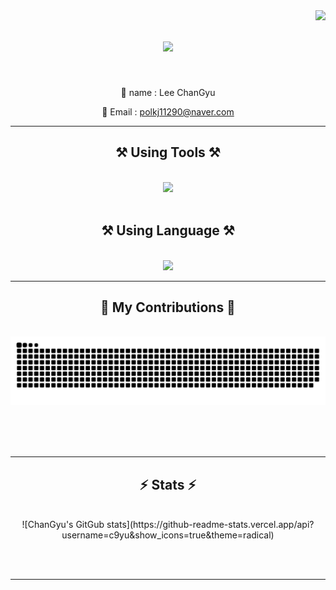 <img align="right" src="https://visitor-badge.laobi.icu/badge?page_id=c9yu.c9yu" />

<h1 align="center">
    <img src="https://readme-typing-svg.herokuapp.com/?font=Righteous&size=35&center=true&vCenter=true&width=500&height=70&duration=4000&lines=Hi+There!+👋;" />
</h1>

<br/>

<div align="center">
 
 🔭 name : Lee ChanGyu
 
 🌱 Email : polkj11290@naver.com

 <hr/>
 
<h2 align="center">⚒️ Using Tools ⚒️</h2>
<br/>
<div align="center">
    <img src="https://skillicons.dev/icons?i=html,css,visualstudio,vscode,github" />
</div>

<br/>

<h2 align="center">⚒️ Using Language ⚒️</h2>
<br/>
<div align="center">
    <img src="https://skillicons.dev/icons?i=python,c,cpp,cs,mysql" /><br>
</div>

<hr/>

<div align="center">
  <h2>🐍 My Contributions 🐍</h2>
  <br>
  <img src="https://raw.githubusercontent.com/Platane/snk/output/github-contribution-grid-snake.svg" />
  
  <br/><br/><br/>
</div>

<hr/>

<h2 align="center">⚡ Stats ⚡</h2>
<br>
![ChanGyu's GitGub stats](https://github-readme-stats.vercel.app/api?username=c9yu&show_icons=true&theme=radical)

<br/><br/>

<hr/>

<br/>
